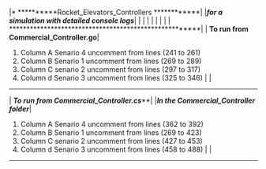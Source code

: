 |* **********Rocket_Elevators_Controllers ************|
|*****for a simulation with detailed console logs*****|
|                                                     |
|                                                     |
|                                                     |
|                                                     |
******************************************************|
| ********To run from Commercial_Controller.go********|
1. Column A Senario 4 uncomment from lines (241 to 261)
2. Column B Senario 1 uncomment from lines (269 to 289)
3. Column C senario 2 uncomment from lines (297 to 317)
4. Column d Senario 3 uncomment from lines (325 to 346)
|                                                     |
*******************************************************
| *******To run from Commercial_Controller.cs*********|
|*********In the Commercial_Controller folder*********|
1. Column A Senario 4 uncomment from lines (362 to 392)
2. Column B Senario 1 uncomment from lines (269 to 423)
3. Column C senario 2 uncomment from lines (427 to 453)
4. Column d Senario 3 uncomment from lines (458 to 488)
|                                                     |
******************************************************* 
